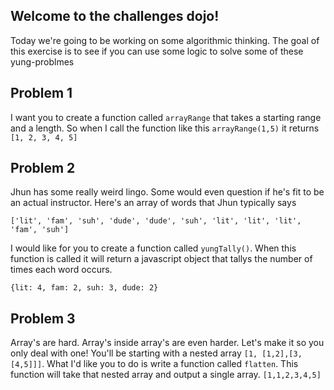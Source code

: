 ## Welcome to the challenges dojo!

Today we're going to be working on some algorithmic thinking.
The goal of this exercise is to see if you can use some logic to
solve some of these yung-problmes


## Problem 1

I want you to create a function called `arrayRange` that takes a starting range and a length. So when I call the function like this `arrayRange(1,5)` it returns `[1, 2, 3, 4, 5]`

## Problem 2

Jhun has some really weird lingo. Some would even question if he's fit to be an actual instructor. Here's an array of words that Jhun typically says

```
['lit', 'fam', 'suh', 'dude', 'dude', 'suh', 'lit', 'lit', 'lit', 'fam', 'suh']

```

I would like for you to create a function called `yungTally()`. When this function is called it will return a javascript object that tallys the number of times each word occurs.

`{lit: 4, fam: 2, suh: 3, dude: 2}`

## Problem 3

Array's are hard. Array's inside array's are even harder. Let's make it so you only deal with one! You'll be starting with a nested array `[1, [1,2],[3,[4,5]]]`. What I'd like you to do is write a function called `flatten`. This function will take that nested array and output a single array. `[1,1,2,3,4,5]`
